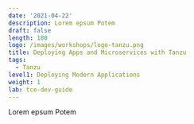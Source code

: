 ```yaml
---
date: '2021-04-22'
description: Lorem epsum Potem
draft: false
length: 180
logo: /images/workshops/logo-tanzu.png
title: Deploying Apps and Microservices with Tanzu
tags:
  - Tanzu
level1: Deploying Modern Applications
weight: 1
lab: tce-dev-guide
---
```


Lorem epsum Potem
